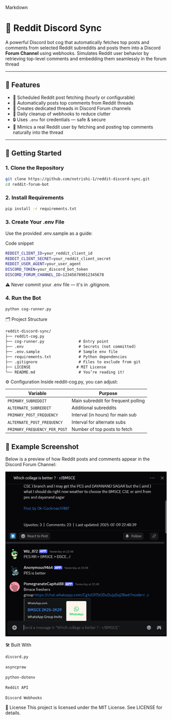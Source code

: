Markdown

# 🤖 Reddit Discord Sync
A powerful Discord bot cog that automatically fetches top posts and comments from selected Reddit subreddits and posts them into a Discord **Forum Channel** using webhooks.
Simulates Reddit user behavior by retrieving top-level comments and embedding them seamlessly in the forum thread

---

## 📌 Features

- 🔄 Scheduled Reddit post fetching (hourly or configurable)
- 💬 Automatically posts top comments from Reddit threads
- 🧵 Creates dedicated threads in Discord Forum channels
- 🧹 Daily cleanup of webhooks to reduce clutter
- 🔒 Uses `.env` for credentials — safe & secure
- 🧠 Mimics a real Reddit user by fetching and posting top comments naturally into the thread

---

## 🚀 Getting Started

### 1. Clone the Repository

```bash
git clone https://github.com/notrishi-1/reddit-discord-sync.git
cd reddit-forum-bot
```
### 2. Install Requirements

```bash
pip install -r requirements.txt
```
### 3. Create Your .env File
Use the provided .env.sample as a guide:

Code snippet
```bash
REDDIT_CLIENT_ID=your_reddit_client_id
REDDIT_CLIENT_SECRET=your_reddit_client_secret
REDDIT_USER_AGENT=your_user_agent
DISCORD_TOKEN=your_discord_bot_token
DISCORD_FORUM_CHANNEL_ID=123456789012345678
```
⚠️ Never commit your .env file — it's in .gitignore.

### 4. Run the Bot
```bash
python cog-runner.py
```

🗂️ Project Structure
```
reddit-discord-sync/
├── reddit-cog.py
├── cog-runner.py               # Entry point
├── .env                        # Secrets (not committed)
├── .env.sample                 # Sample env file
├── requirements.txt            # Python dependencies
├── .gitignore                  # Files to exclude from git
├── LICENSE                    # MIT License
└── README.md                   # You’re reading it!
```

⚙️ Configuration
Inside reddit-cog.py, you can adjust:

| Variable                     | Purpose                             |
| ---------------------------- | ----------------------------------- |
| `PRIMARY_SUBREDDIT`          | Main subreddit for frequent polling |
| `ALTERNATE_SUBREDDIT`        | Additional subreddits               |
| `PRIMARY_POST_FREQUENCY`     | Interval (in hours) for main sub    |
| `ALTERNATE_POST_FREQUENCY`   | Interval for alternate subs         |
| `PRIMARY_FREQUENCY_PER_POST` | Number of top posts to fetch        |


## 📸 Example Screenshot

Below is a preview of how Reddit posts and comments appear in the Discord Forum Channel:

![Reddit Forum Bot Preview](assets/preview.png)


🛠️ Built With
```
discord.py

asyncpraw

python-dotenv

Reddit API

Discord Webhooks
```

📄 License
This project is licensed under the MIT License. See LICENSE for details.

